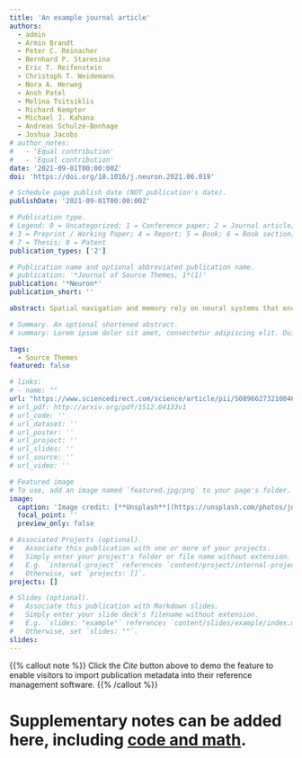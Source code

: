 ```yaml
---
title: 'An example journal article'
authors:
  - admin
  - Armin Brandt
  - Peter C. Reinacher
  - Bernhard P. Staresina
  - Eric T. Reifenstein
  - Christoph T. Weidemann
  - Nora A. Herweg
  - Ansh Patel
  - Melina Tsitsiklis
  - Richard Kempter
  - Michael J. Kahana
  - Andreas Schulze-Bonhage
  - Joshua Jacobs
# author_notes:
#   - 'Equal contribution'
#   - 'Equal contribution'
date: '2021-09-01T00:00:00Z'
doi: 'https://doi.org/10.1016/j.neuron.2021.06.019'

# Schedule page publish date (NOT publication's date).
publishDate: '2021-09-01T00:00:00Z'

# Publication type.
# Legend: 0 = Uncategorized; 1 = Conference paper; 2 = Journal article;
# 3 = Preprint / Working Paper; 4 = Report; 5 = Book; 6 = Book section;
# 7 = Thesis; 8 = Patent
publication_types: ['2']

# Publication name and optional abbreviated publication name.
# publication: '*Journal of Source Themes, 1*(1)'
publication: '*Neuron*'
publication_short: ''

abstract: Spatial navigation and memory rely on neural systems that encode places, distances, and directions in relation to the external world or relative to the navigating organism. Place, grid, and head-direction cells form key units of world-referenced, allocentric cognitive maps, but the neural basis of self-centered, egocentric representations remains poorly understood. Here, we used human single-neuron recordings during virtual spatial navigation tasks to identify neurons providing a neural code for egocentric spatial maps in the human brain. Consistent with previous observations in rodents, these neurons represented egocentric bearings toward reference points positioned throughout the environment. Egocentric bearing cells were abundant in the parahippocampal cortex and supported vectorial representations of egocentric space by also encoding distances toward reference points. Beyond navigation, the observed neurons showed activity increases during spatial and episodic memory recall, suggesting that egocentric bearing cells are not only relevant for navigation but also play a role in human memory.

# Summary. An optional shortened abstract.
# summary: Lorem ipsum dolor sit amet, consectetur adipiscing elit. Duis posuere tellus ac convallis placerat. Proin tincidunt magna sed ex sollicitudin condimentum.

tags:
  - Source Themes
featured: false

# links:
# - name: ""
url: "https://www.sciencedirect.com/science/article/pii/S0896627321004608"
# url_pdf: http://arxiv.org/pdf/1512.04133v1
# url_code: ''
# url_dataset: ''
# url_poster: ''
# url_project: ''
# url_slides: ''
# url_source: ''
# url_video: ''

# Featured image
# To use, add an image named `featured.jpg/png` to your page's folder.
image:
  caption: 'Image credit: [**Unsplash**](https://unsplash.com/photos/jdD8gXaTZsc)'
  focal_point: ''
  preview_only: false

# Associated Projects (optional).
#   Associate this publication with one or more of your projects.
#   Simply enter your project's folder or file name without extension.
#   E.g. `internal-project` references `content/project/internal-project/index.md`.
#   Otherwise, set `projects: []`.
projects: []

# Slides (optional).
#   Associate this publication with Markdown slides.
#   Simply enter your slide deck's filename without extension.
#   E.g. `slides: "example"` references `content/slides/example/index.md`.
#   Otherwise, set `slides: ""`.
slides:
---
```


{{% callout note %}}
Click the _Cite_ button above to demo the feature to enable visitors to import publication metadata into their reference management software.
{{% /callout %}}

# Supplementary notes can be added here, including [code and math](https://wowchemy.com/docs/content/writing-markdown-latex/).
